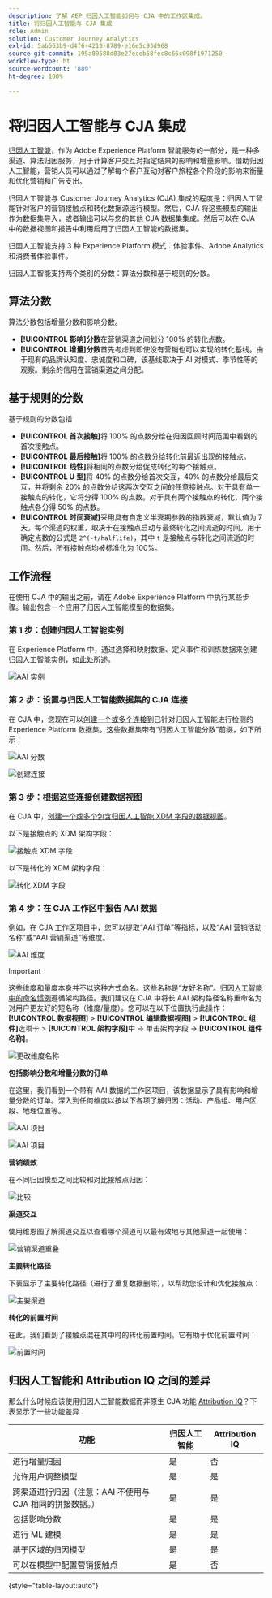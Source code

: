 ```yaml
---
description: 了解 AEP 归因人工智能如何与 CJA 中的工作区集成。
title: 将归因人工智能与 CJA 集成
role: Admin
solution: Customer Journey Analytics
exl-id: 5ab563b9-d4f6-4210-8789-e16e5c93d968
source-git-commit: 195a89588d83e27eceb58fec8c66c098f1971250
workflow-type: ht
source-wordcount: '889'
ht-degree: 100%

---
```


# 将归因人工智能与 CJA 集成

[归因人工智能](https://experienceleague.adobe.com/docs/experience-platform/intelligent-services/attribution-ai/overview.html?lang=zh-Hans)，作为 Adobe Experience Platform 智能服务的一部分，是一种多渠道、算法归因服务，用于计算客户交互对指定结果的影响和增量影响。借助归因人工智能，营销人员可以通过了解每个客户互动对客户旅程各个阶段的影响来衡量和优化营销和广告支出。

归因人工智能与 Customer Journey Analytics (CJA) 集成的程度是：归因人工智能针对客户的营销接触点和转化数据源运行模型。然后，CJA 将这些模型的输出作为数据集导入，或者输出可以与您的其他 CJA 数据集集成。然后可以在 CJA 中的数据视图和报告中利用启用了归因人工智能的数据集。

归因人工智能支持 3 种 Experience Platform 模式：体验事件、Adobe Analytics 和消费者体验事件。

归因人工智能支持两个类别的分数：算法分数和基于规则的分数。

## 算法分数

算法分数包括增量分数和影响分数。

* **[!UICONTROL 影响]分数**&#x200B;在营销渠道之间划分 100% 的转化点数。
* **[!UICONTROL 增量]分数**&#x200B;首先考虑到即使没有营销也可以实现的转化基线。由于现有的品牌认知度、忠诚度和口碑，该基线取决于 AI 对模式、季节性等的观察。剩余的信用在营销渠道之间分配。

## 基于规则的分数

基于规则的分数包括

* **[!UICONTROL 首次接触]**&#x200B;将 100% 的点数分给在归因回顾时间范围中看到的首次接触点。
* **[!UICONTROL 最后接触]**&#x200B;将 100% 的点数分给转化前最近出现的接触点。
* **[!UICONTROL 线性]**&#x200B;将相同的点数分给促成转化的每个接触点。
* **[!UICONTROL U 型]**&#x200B;将 40% 的点数分给首次交互，40% 的点数分给最后交互，并将剩余 20% 的点数分给这两次交互之间的任意接触点。对于具有单一接触点的转化，它将分得 100% 的点数。对于具有两个接触点的转化，两个接触点各分得 50% 的点数。
* **[!UICONTROL 时间衰减]**&#x200B;采用具有自定义半衰期参数的指数衰减，默认值为 7 天。每个渠道的权重，取决于在接触点启动与最终转化之间流逝的时间。用于确定点数的公式是 `2^(-t/halflife)`，其中 `t` 是接触点与转化之间流逝的时间。然后，所有接触点均被标准化为 100%。

## 工作流程

在使用 CJA 中的输出之前，请在 Adobe Experience Platform 中执行某些步骤。输出包含一个应用了归因人工智能模型的数据集。

### 第 1 步：创建归因人工智能实例

在 Experience Platform 中，通过选择和映射数据、定义事件和训练数据来创建归因人工智能实例，如[此处](https://experienceleague.adobe.com/docs/experience-platform/intelligent-services/attribution-ai/user-guide.html?lang=zh-Hans)所述。

![AAI 实例](assets/aai-instance.png)

### 第 2 步：设置与归因人工智能数据集的 CJA 连接

在 CJA 中，您现在可以[创建一个或多个连接](/help/connections/create-connection.md)到已针对归因人工智能进行检测的 Experience Platform 数据集。这些数据集带有“归因人工智能分数”前缀，如下所示：

![AAI 分数](assets/aai-scores.png)

![创建连接](assets/aai-create-connection.png)

### 第 3 步：根据这些连接创建数据视图

在 CJA 中，[创建一个或多个包含归因人工智能 XDM 字段的数据视图](/help/data-views/create-dataview.md)。

以下是接触点的 XDM 架构字段：

![接触点 XDM 字段](assets/touchpoint-fields.png)

以下是转化的 XDM 架构字段：

![转化 XDM 字段](assets/conversion-fields.png)

### 第 4 步：在 CJA 工作区中报告 AAI 数据

例如，在 CJA 工作区项目中，您可以提取“AAI 订单”等指标，以及“AAI 营销活动名称”或“AAI 营销渠道”等维度。

![AAI 维度](assets/aai-dims.png)

>[!IMPORTANT]
>
>这些维度和量度本身并不以这种方式命名。这些名称是“友好名称”。[归因人工智能中的命名惯例](https://experienceleague.adobe.com/docs/experience-platform/intelligent-services/attribution-ai/input-output.html?lang=zh-Hans#attribution-ai-output-data)遵循架构路径。我们建议在 CJA 中将长 AAI 架构路径名称重命名为对用户更友好的短名称（维度/量度）。您可以在以下位置执行此操作：**[!UICONTROL 数据视图]** > **[!UICONTROL 编辑数据视图]** > **[!UICONTROL 组件]**&#x200B;选项卡 > **[!UICONTROL 架构字段]**&#x200B;中 -> 单击架构字段 -> **[!UICONTROL 组件名称]**。

![更改维度名称](assets/change-name.png)

**包括影响分数和增量分数的订单**

在这里，我们看到一个带有 AAI 数据的工作区项目，该数据显示了具有影响和增量分数的订单。深入到任何维度以按以下各项了解归因：活动、产品组、用户区段、地理位置等。

![AAI 项目](assets/aai-project.png)

![AAI 项目](assets/aai-project2.png)

**营销绩效**

在不同归因模型之间比较和对比接触点归因：

![比较](assets/compare.png)

**渠道交互**

使用维恩图了解渠道交互以查看哪个渠道可以最有效地与其他渠道一起使用：

![营销渠道重叠](assets/mc-overlap.png)

**主要转化路径**

下表显示了主要转化路径（进行了重复数据删除），以帮助您设计和优化接触点：

![主要渠道](assets/top-channels.png)

**转化的前置时间**

在此，我们看到了接触点混在其中时的转化前置时间。它有助于优化前置时间：

![前置时间](assets/lead-time.png)

## 归因人工智能和 Attribution IQ 之间的差异

那么什么时候应该使用归因人工智能数据而非原生 CJA 功能 [Attribution IQ](/help/analysis-workspace/attribution/overview.md)？下表显示了一些功能差异：

| 功能 | 归因人工智能 | Attribution IQ |
| --- | --- | --- |
| 进行增量归因 | 是 | 否 |
| 允许用户调整模型 | 是 | 是 |
| 跨渠道进行归因（注意：AAI 不使用与 CJA 相同的拼接数据。） | 是 | 是 |
| 包括影响分数 | 是 | 是 |
| 进行 ML 建模 | 是 | 是 |
| 基于区域的归因模型 | 是 | 是 |
| 可以在模型中配置营销接触点 | 是 | 否 |

{style=&quot;table-layout:auto&quot;}
